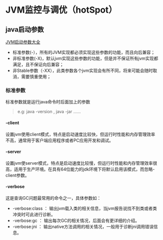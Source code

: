 # JVM监控与调优（hotSpot）
## java启动参数
[JVM启动参数大全](http://www.blogjava.net/midstr/archive/2008/09/21/230265.html)
* 标准参数(-），所有的JVM实现都必须实现这些参数的功能，而且向后兼容；
* 非标准参数(-X)，默认jvm实现这些参数的功能，但是并不保证所有jvm实现都满足，且不保证向后兼容；
* 非Stable参数（-XX），此类参数各个jvm实现会有所不同，将来可能会随时取消，需要慎重使用；

### 标准参数
标准参数就是运行java命令时后面加上的参数
> e.g: java -version , java -jar  ……

#### -client 
 设置jvm使用client模式，特点是启动速度比较快，但运行时性能和内存管理效率不高，通常用于客户端应用程序或者PC应用开发和调试。

#### -server
 设置jvm使server模式，特点是启动速度比较慢，但运行时性能和内存管理效率很高，适用于生产环境。在具有64位能力的jdk环境下将默认启用该模式，而忽略-client参数。

#### -verbose 

这是查询GC问题最常用的命令之一，具体参数如：

* -verbose:class ：
 输出jvm载入类的相关信息，当jvm报告说找不到类或者类冲突时可此进行诊断。
* -verbose:gc ：
 输出每次GC的相关情况，后面会有更详细的介绍。
* -verbose:jni ：
 输出native方法调用的相关情况，一般用于诊断jni调用错误信息。





